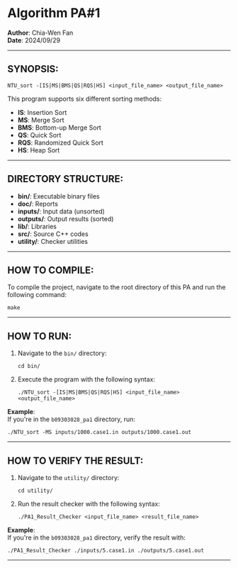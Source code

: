 # Algorithm PA#1
**Author**: Chia-Wen Fan  
**Date**: 2024/09/29

---

## SYNOPSIS:

```
NTU_sort -[IS|MS|BMS|QS|RQS|HS] <input_file_name> <output_file_name>
```

This program supports six different sorting methods:  
- **IS**: Insertion Sort  
- **MS**: Merge Sort  
- **BMS**: Bottom-up Merge Sort  
- **QS**: Quick Sort  
- **RQS**: Randomized Quick Sort  
- **HS**: Heap Sort  

---

## DIRECTORY STRUCTURE:

- **bin/**: Executable binary files  
- **doc/**: Reports  
- **inputs/**: Input data (unsorted)  
- **outputs/**: Output results (sorted)  
- **lib/**: Libraries  
- **src/**: Source C++ codes  
- **utility/**: Checker utilities  

---

## HOW TO COMPILE:

To compile the project, navigate to the root directory of this PA and run the following command:  
```
make
```

---

## HOW TO RUN:

1. Navigate to the `bin/` directory:  
   ```
   cd bin/
   ```

2. Execute the program with the following syntax:  
   ```
   ./NTU_sort -[IS|MS|BMS|QS|RQS|HS] <input_file_name> <output_file_name>
   ```

**Example**:  
If you're in the `b09303028_pa1` directory, run:  
```
./NTU_sort -MS inputs/1000.case1.in outputs/1000.case1.out
```

---

## HOW TO VERIFY THE RESULT:

1. Navigate to the `utility/` directory:  
   ```
   cd utility/
   ```

2. Run the result checker with the following syntax:  
   ```
   ./PA1_Result_Checker <input_file_name> <result_file_name>
   ```

**Example**:  
If you're in the `b09303028_pa1` directory, verify the result with:  
```
./PA1_Result_Checker ./inputs/5.case1.in ./outputs/5.case1.out
```

---

